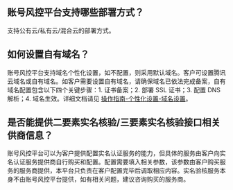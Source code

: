 ## 账号风控平台支持哪些部署方式？
支持公有云/私有云/混合云的部署方式。

## 如何设置自有域名？
账号风控平台支持域名个性化设置，如不配置，则采用默认域名。客户可设置腾讯云域名或自有域名。如客户需要设置自有域名，请确保域名已依法完成备案，自有域名配置包含以下四个关键步骤：1. 证书备案；2. 部署 SSL 证书；3. 配置 DNS 解析；4. 域名生效。详细文档请见  [操作指南-个性化设置-域名设置](https://cloud.tencent.com/document/product/1441/61161)。

## 是否能提供二要素实名核验/三要素实名核验接口相关供商信息？
账号风控平台可以为客户提供配置实名认证服务的能力，但具体的服务由客户向实名认证服务提供商自行购买和配置。配置需要填入相关参数，该参数由客户购买服务的服务商提供，本平台只负责在客户配置完毕后调取相应内容。实名验核服务本身不由账号风控平台提供，如有相关问题，建议咨询购买的服务商。


